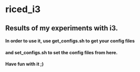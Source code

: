 # riced_i3
## Results of my experiments with i3.

#### In order to use it, use get_configs.sh to get your config files
#### and set_configs.sh to set the config files from here.



#### Have fun with it ;)

